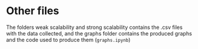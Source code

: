 # Other files 
The folders  weak scalability and strong scalability contains the .csv files with the data collected, and the graphs folder contains the produced graphs and the code used to produce them (`graphs.ipynb`)  
